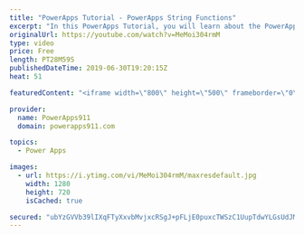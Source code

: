 ```yaml
---
title: "PowerApps Tutorial - PowerApps String Functions"
excerpt: "In this PowerApps Tutorial, you will learn about the PowerApps String Functions. Often times you find your self needing to manipulate text with PowerApps and this is how you do it. Functions include:  Left, Right, Mid, Find, Replace, Upper, Lower, Proper, StartsWith, EndsWith, and more.  To learn more"
originalUrl: https://youtube.com/watch?v=MeMoi304rmM
type: video
price: Free
length: PT28M59S
publishedDateTime: 2019-06-30T19:20:15Z
heat: 51

featuredContent: "<iframe width=\"800\" height=\"500\" frameborder=\"0\" src=\"https://www.youtube.com/embed/MeMoi304rmM\" allow=\"accelerometer; autoplay; encrypted-media; gyroscope; picture-in-picture\" allowfullscreen></iframe>"

provider:
  name: PowerApps911
  domain: powerapps911.com

topics:
  - Power Apps

images:
  - url: https://i.ytimg.com/vi/MeMoi304rmM/maxresdefault.jpg
    width: 1280
    height: 720
    isCached: true

secured: "ubYzGVVb39lIXqFTyXxvbMvjxcRSgJ+pFLjE0puxcTWSzC1UupTdwYLGsUdJMFKNYzzgi1ZXVw7i7uILwIbyjqXOqbAFbTxvPc60R02Zm8EHIdakunVUAtGEF+aEqhE8nKBMsjXxXqTs7KUb6u1hg8xQ92XOkQR46oH9YABBEmh/SXmcSUS5TUQXjzNZknFg0LnbJojHDJyjLph3jowdaB8k3EOuAf7FF6rDoRnA+rjj/AW0W4qTBQKmD4CVCGNuT8XF0vvqummRWBaHxotecK+5ClDlgqD545Pf/NPeLyh2XfHI/+MW7H3Q/5ON1LQ5qt+o0y1zYwdZGHlkCrb6qQttG3+2MhhfuSs77eR3kGEfkj37TPvsNLc7/85afb5wOUqpy3PdcmG3DpFllobbmw==;2BVpTXjN5+ttU1HGHGExpw=="
---
```


